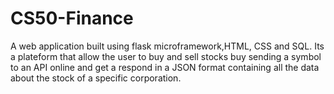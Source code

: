 # CS50-Finance
A web application built using flask microframework,HTML, CSS and SQL.
Its a plateform that allow the user to buy and sell stocks buy sending a symbol to
an API online and get a respond in a JSON format containing all the data about the stock of a specific corporation.
